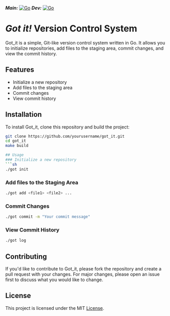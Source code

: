 _**Main:**_ [![Go](https://github.com/andrelcunha/got_it/actions/workflows/go.yml/badge.svg)](https://github.com/andrelcunha/got_it/actions/workflows/go.yml) _**Dev:**_ [![Go](https://github.com/andrelcunha/got_it/actions/workflows/go_dev.yml/badge.svg?branch=development)](https://github.com/andrelcunha/got_it/actions/workflows/go_dev.yml)
# *Got it!* Version Control System
Got_it is a simple, Git-like version control system written in Go. It allows you to initialize repositories, add files to the staging area, commit changes, and view the commit history.

## Features

- Initialize a new repository
- Add files to the staging area
- Commit changes
- View commit history

## Installation

To install Got_it, clone this repository and build the project:

```sh
git clone https://github.com/yourusername/got_it.git
cd got_it
make build

## Usage
### Initialize a new repository
```sh
./got init
```
### Add files to the Staging Area
```sh
./got add <file1> <file2> ...
```
### Commit Changes
```sh
./got commit -m "Your commit message"
```
### View Commit History
```sh
./got log
```
## Contributing
If you'd like to contribute to Got_it, please fork the repository and create a pull request with your changes. For major changes, please open an issue first to discuss what you would like to change.
## License
This project is licensed under the MIT [License](https://github.com/andrelcunha/got_it/blob/main/LICENSE).
